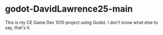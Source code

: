 # godot-DavidLawrence25-main
This is my CE Game Dev 1010 project using Godot. I don't know what else to say, that's it.
